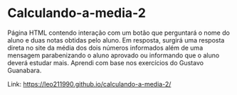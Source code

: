 # Calculando-a-media-2
Página HTML contendo interação com um botão que perguntará o nome do aluno e duas notas obtidas pelo aluno. Em resposta, surgirá uma resposta direta no site da média dos dois números informados além de uma mensagem parabenizando o aluno aprovado ou informando que o aluno deverá estudar mais. Aprendi com base nos exercícios do Gustavo Guanabara.

Link: https://leo211990.github.io/calculando-a-media-2/
